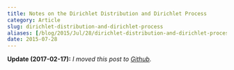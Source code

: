 ```yaml
---
title: Notes on the Dirichlet Distribution and Dirichlet Process
category: Article
slug: dirichlet-distribution-and-dirichlet-process
aliases: [/blog/2015/Jul/28/dirichlet-distribution-and-dirichlet-process/]
date: 2015-07-28
---
```


__Update (2017-02-17):__ _I moved this post to [Github](http://nbviewer.ipython.org/github/tdhopper/stigler-diet/blob/master/content/articles/2015-07-28-dirichlet-distribution-dirichlet-process.ipynb)._